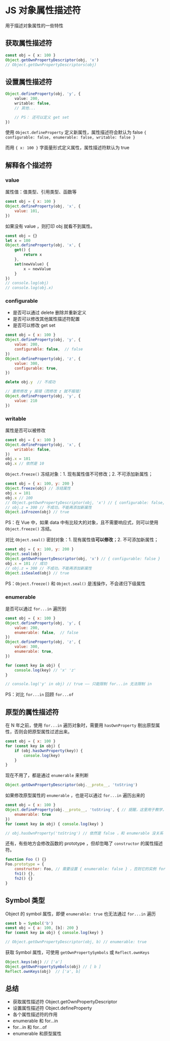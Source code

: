 # JS 对象属性描述符

用于描述对象属性的一些特性



## 获取属性描述符

```ts
const obj = { x: 100 }
Object.getOwnPropertyDescriptor(obj, 'x')
// Object.getOwnPropertyDescriptors(obj)
```


## 设置属性描述符

```ts
Object.defineProperty(obj, 'y', {
    value: 200,
    writable: false,
    // 其他...

    // PS： 还可以定义 get set
})
```

使用 `Object.defineProperty` 定义新属性，属性描述符会默认为 false `{ configurable: false, enumerable: false, writable: false }`

而用 `{ x: 100 }` 字面量形式定义属性，属性描述符默认为 true



## 解释各个描述符

### value

属性值：值类型、引用类型、函数等

```js
const obj = { x: 100 }
Object.defineProperty(obj, 'x', {
    value: 101,
})
```

如果没有 value ，则打印 obj 就看不到属性。

```js
const obj = {}
let x = 100
Object.defineProperty(obj, 'x', {
    get() {
        return x
    },
    set(newValue) {
        x = newValue
    }
})
// console.log(obj)
// console.log(obj.x)
```

### configurable

- 是否可以通过 delete 删除并重新定义
- 是否可以修改其他属性描述符配置
- 是否可以修改 get set

```js
const obj = { x: 100 }
Object.defineProperty(obj, 'y', {
    value: 200,
    configurable: false,  // false
})
Object.defineProperty(obj, 'z', {
    value: 300,
    configurable: true,
})

delete obj.y  // 不成功

// 重修修改 y 报错（而修改 z 就不报错）
Object.defineProperty(obj, 'y', {
    value: 210
})
```

### writable

属性是否可以被修改

```js
const obj = { x: 100 }
Object.defineProperty(obj, 'x', {
    writable: false,
})
obj.x = 101
obj.x // 依然是 10
```



`Object.freeze()` 冻结对象：1. 现有属性值不可修改；2. 不可添加新属性；


```js
const obj = { x: 100, y: 200 }
Object.freeze(obj) // 冻结属性
obj.x = 101
obj.x // 100
// Object.getOwnPropertyDescriptor(obj, 'x') // { configurable: false, writable: false }
// obj.z = 300 // 不成功。不能再添加新属性
Object.isFrozen(obj) // true
```


PS：在 Vue 中，如果 data 中有比较大的对象，且不需要响应式，则可以使用 `Object.freeze()` 冻结。

对比 `Object.seal()` 密封对象：1. 现有属性值**可以修改**；2. 不可添加新属性；

```js
const obj = { x: 100, y: 200 }
Object.seal(obj)
Object.getOwnPropertyDescriptor(obj, 'x') // { configurable: false }
obj.x = 101 // 成功
// obj.z = 300 // 不成功。不能再添加新属性
Object.isSealed(obj) // true
```

PS：`Object.freeze()` 和 `Object.seal()` 是浅操作，不会递归下级属性



### enumerable

是否可以通过 `for...in` 遍历到

```js
const obj = { x: 100 }
Object.defineProperty(obj, 'y', {
    value: 200,
    enumerable: false,  // false
})
Object.defineProperty(obj, 'z', {
    value: 300,
    enumerable: true,
})

for (const key in obj) {
    console.log(key) // 'x' 'z'
}

// console.log('y' in obj) // true —— 只能限制 for...in 无法限制 in
```


PS：对比 `for...in` 回顾 `for...of`

## 原型的属性描述符

在 N 年之前，使用 `for...in` 遍历对象时，需要用 `hasOwnProperty` 剔出原型属性，否则会把原型属性过滤出来。

```js
const obj = { x: 100 }
for (const key in obj) {
    if (obj.hasOwnProperty(key)) {
        console.log(key)
    }
}
```


现在不用了，都是通过 `enumerable` 来判断

```js
Object.getOwnPropertyDescriptor(obj.__proto__, 'toString')
```

如果修改原型属性的 `enumerable` ，也是可以通过 `for...in` 遍历出来的

```js
const obj = { x: 100 }
Object.defineProperty(obj.__proto__, 'toString', { // 提醒，这里用于教学，实际项目不要修改原型属性的描述符！
    enumerable: true
})
for (const key in obj) { console.log(key) }

// obj.hasOwnProperty('toString') // 依然是 false ，和 enumerable 没关系
```


还有，有些地方会修改函数的 prototype ，但却忽略了 `constructor` 的属性描述符。

```js
function Foo () {}
Foo.prototype = {
    constructor: Foo, // 需要设置 { enumerable: false } ，否则它的实例 for...in 会有 constructor
    fn1() {},
    fn2() {}
}
```


## Symbol 类型

Object 的 symbol 属性，即便 `enumerable: true` 也无法通过 `for...in` 遍历

```js
const b = Symbol('b')
const obj = { a: 100, [b]: 200 }
for (const key in obj) { console.log(key) }

// Object.getOwnPropertyDescriptor(obj, b) // enumerable: true
```

获取 Symbol 属性，可使用 `getOwnPropertySymbols` 或 `Reflect.ownKeys`

```js
Object.keys(obj) // ['a']
Object.getOwnPropertySymbols(obj) // [ b ]
Reflect.ownKeys(obj)  // ['a', b]
```


## 总结

- 获取属性描述符 Object.getOwnPropertyDescriptor
- 设置属性描述符 Object.defineProperty
- 各个属性描述符的作用
- enumerable 和 for...in
- for...in 和 for...of
- enumerable 和原型属性
